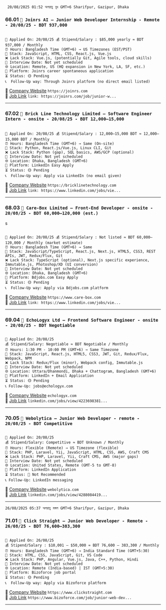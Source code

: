 ` 20/08/2025 01:52 অপরাহ্ণ বুধ GMT+6 Sharifpur, Gazipur, Dhaka`

### 66.01 `🏢 Joinrs AI — Junior Web Developer Internship - Remote - 20/08/25 - BDT 937,000`

<pre><code>
📅 Applied On: 20/08/25 💰 Stipend/Salary : $85,000 yearly ≈ BDT 937,000 / Monthly
⏰ Hours: Bangladesh Time (GMT+6) → US Timezones (EST/PST)
🧰 Stack: JavaScript, HTML, CSS, React.js, Vue.js
❌ Lack Stack: Vue.js, (potentially Git, Agile tools, cloud skills)
📆 Interview Date: Not yet scheduled
🌐 Location: Remote, US (HQ expansion in New York, LA, SF, etc.)
🧭 Platform: Joinrs career spontaneous application
⏳ Status: 🟡 Pending
📞  Follow-Up way: Through Joinrs platform (no direct email listed)
</code></pre>

🔗 [Company Website](https://joinrs.com) `https://joinrs.com` <br />
🔗 [Job Link](https://www.joinrs.com/en/job-offers/297746/?utm_source=linkedin&utm_medium=job-offer-us&utm_campaign=297746-internal) `link: https://joinrs.com/job/junior-w...`

---

### 67.02 `🏢 Brick Line Technology Limited — Software Engineer Intern - onsite - 20/08/25 - BDT 12,000–15,000`

<pre><code>
📅 Applied On: 20/08/25 💰 Stipend/Salary : 12,000–15,000 BDT ≈ 12,000–15,000 BDT / Monthly
⏰ Hours: Bangladesh Time (GMT+6) → Same (On-site)
🧰 Stack: Python, React.js/Vue.js, Linux CLI, Git
❌ Lack Stack: Python (gap), SQL basics, AWS/GCP (optional)
📆 Interview Date: Not yet scheduled
🌐 Location: Dhaka, Bangladesh (GMT+6)
🧭 Platform: LinkedIn Easy Apply
⏳ Status: 🟡 Pending
📞  Follow-Up way: Apply via LinkedIn (no email given)
</code></pre>

🔗 [Company Website](https://bricklinetechnology.com) `https://bricklinetechnology.com` <br />
🔗 [Job Link](https://www.linkedin.com/jobs/view/4287085148) `link: https://www.linkedin.com/jobs/vie...`

---

### 68.03 `🏢 Care-Box Limited — Front-End Developer - onsite - 20/08/25 - BDT 60,000–120,000 (est.)`

s

<pre><code>
📅 Applied On: 20/08/25 💰 Stipend/Salary : Not listed ≈ BDT 60,000–120,000 / Monthly (market estimate)
⏰ Hours: Bangladesh Time (GMT+6) → Same
🧰 Stack: JavaScript/TypeScript, React.js, Next.js, HTML5, CSS3, REST APIs, JWT, Redux/Flux, Git
❌ Lack Stack: TypeScript (optional), Next.js specific experience, Immutable.js, Photoshop/XD (UI conversion)
📆 Interview Date: Not yet scheduled
🌐 Location: Dhaka, Bangladesh (GMT+6)
🧭 Platform: Bdjobs.com Easy Apply
⏳ Status: 🟡 Pending
📞  Follow-Up way: Apply via Bdjobs.com platform
</code></pre>

🔗 [Company Website](https://www.care-box.com) `https://www.care-box.com` <br />
🔗 [Job Link](https://www.linkedin.com/jobs/view/4284772288) `link: https://www.linkedin.com/jobs/vie...`

---

### 69.04 `🏢 EchoLogyx Ltd — Frontend Software Engineer - onsite - 20/08/25 - BDT Negotiable`

<pre><code>
📅 Applied On: 20/08/25
💰 Stipend/Salary: Negotiable ≈ BDT Negotiable / Monthly
⏰ Hours: 1:30 PM - 10:00 PM (GMT+6) → Same Timezone
🧰 Stack: JavaScript, React.js, HTML5, CSS3, JWT, Git, Redux/Flux, Webpack, NPM
❌ Lack Stack: Redux/Flux (minor), Webpack config, Immutable.js
📆 Interview Date: Not yet scheduled
🌐 Location: Uttara/Dhanmondi, Dhaka + Chattogram, Bangladesh (GMT+6)
🧭 Platform: LinkedIn + Email Application
⏳ Status: 🟡 Pending
📞 Follow-Up: jobs@echologyx.com
</code></pre>

🔗 [Company Website](https://echologyx.com) `echologyx.com` <br />
🔗 [Job Link](https://www.linkedin.com/jobs/view/4223698381) `linkedin.com/jobs/view/4223698381...`

---

### 70.05 `🏢 Webolytica — Junior Web Developer - remote - 20/08/25 - BDT Competitive`

<pre><code>
📅 Applied On: 20/08/25
💰 Stipend/Salary: Competitive ≈ BDT Unknown / Monthly
⏰ Hours: Flexible (Remote) → US Timezone (flexible)
🧰 Stack: PHP, Laravel, Yii, JavaScript, HTML, CSS, AWS, Craft CMS
❌ Lack Stack: PHP, Laravel, Yii, Craft CMS, AWS (major gaps)
📆 Interview Date: Not yet scheduled
🌐 Location: United States, Remote (GMT-5 to GMT-8)
🧭 Platform: LinkedIn Application
⏳ Status: 🔴 Not Recommended
📞 Follow-Up: LinkedIn messaging
</code></pre>

🔗 [Company Website](https://www.webolytica.com) `webolytica.com` <br />
🔗 [Job Link](https://www.linkedin.com/jobs/view/4288084419) `linkedin.com/jobs/view/4288084419...`

---

`26/08/2025 05:37 অপরাহ্ণ মঙ্গল GMT+6 Sharifpur, Gazipur, Dhaka`

### 71.01 `🏢 Click Straight — Junior Web Developer - Remote - 26/08/25 - BDT 76,600–383,300`

<pre><code>
📅 Applied On: 26/08/25
💰 Stipend/Salary : $10,001 – $50,000 ≈ BDT 76,600 – 383,300 / Monthly
⏰ Hours: Bangladesh Time (GMT+6) → India Standard Time (GMT+5:30)
🧰 Stack: HTML, CSS, JavaScript, Git, VS Code
❌ Lack Stack: PHP, Angular, Vue.js, Java, C++, Python, Hindi
📆 Interview Date: Not yet scheduled
🌐 Location: Remote (India-based) | IST (GMT+5:30)
🧭 Platform: Bizoforce job portal
⏳ Status: 🟡 Pending
📞  Follow-Up way: Apply via Bizoforce platform
</code></pre>

🔗 [Company Website](https://www.clickstraight.com) `https://www.clickstraight.com` <br />
🔗 [Job Link](https://giglancer.bizoforce.com/jobs/view/1564/junior-web-developer) `https://www.bizoforce.com/job/junior-web-dev...`

---
